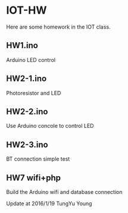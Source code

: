 # IOT-HW
Here are some homework in the IOT class.


## HW1.ino
Arduino LED control

## HW2-1.ino
Photoresistor and LED 

## HW2-2.ino
Use Arduino concole to control LED

## HW2-3.ino
BT connection simple test 

## HW7 wifi+php
Build the Arduino wifi and database connection 



Update at 2016/1/19 TungYu Young

